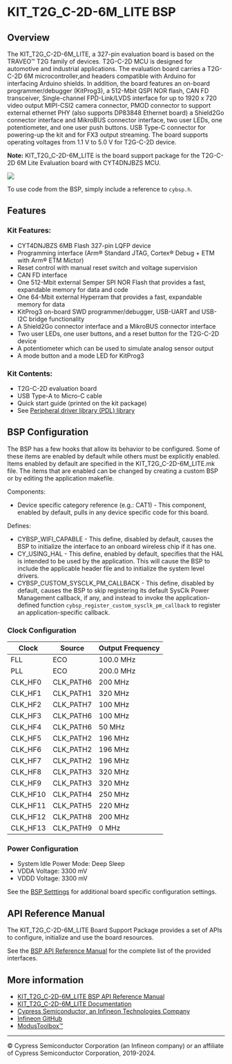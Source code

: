 # KIT_T2G_C-2D-6M_LITE BSP

## Overview

The KIT_T2G_C-2D-6M_LITE, a 327-pin evaluation board is based on the TRAVEO™ T2G family of devices. T2G-C-2D MCU is designed for  automotive and industrial applications. The evaluation board carries a T2G-C-2D 6M microcontroller,and headers compatible with Arduino for interfacing Arduino shields. In addition, the board features an on-board programmer/debugger (KitProg3),  a 512-Mbit QSPI NOR flash, CAN FD transceiver, Single-channel FPD-Link/LVDS interface for up to 1920 x 720 video output  MIPI-CSI2 camera connector, PMOD connector to support external ethernet PHY (also supports DP83848 Ethernet board) a Shield2Go connector interface and MikroBUS connector interface, two user LEDs, one potentiometer, and one user push buttons. USB Type-C connector for powering-up the kit and for FX3 output streaming. The board supports operating voltages from 1.1 V to 5.0 V for T2G-C-2D device.

**Note:**
KIT_T2G_C-2D-6M_LITE is the board support package for the T2G-C-2D 6M Lite Evaluation board  with CYT4DNJBZS MCU. 

![](docs/html/board.png)

To use code from the BSP, simply include a reference to `cybsp.h`.

## Features

### Kit Features:

* CYT4DNJBZS 6MB Flash 327-pin LQFP device
* Programming interface (Arm® Standard JTAG, Cortex® Debug + ETM with Arm® ETM Mictor)
* Reset control with manual reset switch and voltage supervision
* CAN FD interface
* One 512-Mbit external Semper SPI NOR Flash that provides a fast, expandable memory for data and code
* One 64-Mbit external Hyperram that provides a fast, expandable memory for data
* KitProg3 on-board SWD programmer/debugger, USB-UART and USB-I2C bridge functionality
* A Shield2Go connector interface and a MikroBUS connector interface
* Two user LEDs, one user buttons, and a reset button for the T2G-C-2D device
* A potentiometer which can be used to simulate analog sensor output
* A mode button and a mode LED for KitProg3

### Kit Contents:

* T2G-C-2D evaluation board
* USB Type-A to Micro-C cable
* Quick start guide (printed on the kit package)
* See 
[Peripheral driver library (PDL) library](https://infineon.github.io/mtb-pdl-cat1/pdl_api_reference_manual/html/index.html)

## BSP Configuration

The BSP has a few hooks that allow its behavior to be configured. Some of these items are enabled by default while others must be explicitly enabled. Items enabled by default are specified in the KIT_T2G_C-2D-6M_LITE.mk file. The items that are enabled can be changed by creating a custom BSP or by editing the application makefile.

Components:
* Device specific category reference (e.g.: CAT1) - This component, enabled by default, pulls in any device specific code for this board.

Defines:
* CYBSP_WIFI_CAPABLE - This define, disabled by default, causes the BSP to initialize the interface to an onboard wireless chip if it has one.
* CY_USING_HAL - This define, enabled by default, specifies that the HAL is intended to be used by the application. This will cause the BSP to include the applicable header file and to initialize the system level drivers.
* CYBSP_CUSTOM_SYSCLK_PM_CALLBACK - This define, disabled by default, causes the BSP to skip registering its default SysClk Power Management callback, if any, and instead to invoke the application-defined function `cybsp_register_custom_sysclk_pm_callback` to register an application-specific callback.

### Clock Configuration

| Clock    | Source    | Output Frequency |
|----------|-----------|------------------|
| FLL      | ECO       | 100.0 MHz        |
| PLL      | ECO       | 200.0 MHz        |
| CLK_HF0  | CLK_PATH6 | 200 MHz          |
| CLK_HF1  | CLK_PATH1 | 320 MHz          |
| CLK_HF2  | CLK_PATH7 | 100 MHz          |
| CLK_HF3  | CLK_PATH6 | 100 MHz          |
| CLK_HF4  | CLK_PATH6 | 50 MHz           |
| CLK_HF5  | CLK_PATH2 | 196 MHz          |
| CLK_HF6  | CLK_PATH2 | 196 MHz          |
| CLK_HF7  | CLK_PATH2 | 196 MHz          |
| CLK_HF8  | CLK_PATH3 | 320 MHz          |
| CLK_HF9  | CLK_PATH3 | 320 MHz          |
| CLK_HF10 | CLK_PATH4 | 250 MHz          |
| CLK_HF11 | CLK_PATH5 | 220 MHz          |
| CLK_HF12 | CLK_PATH8 | 200 MHz          |
| CLK_HF13 | CLK_PATH9 | 0 MHz            |

### Power Configuration

* System Idle Power Mode: Deep Sleep
* VDDA Voltage: 3300 mV
* VDDD Voltage: 3300 mV

See the [BSP Setttings][settings] for additional board specific configuration settings.

## API Reference Manual

The KIT_T2G_C-2D-6M_LITE Board Support Package provides a set of APIs to configure, initialize and use the board resources.

See the [BSP API Reference Manual][api] for the complete list of the provided interfaces.

## More information
* [KIT_T2G_C-2D-6M_LITE BSP API Reference Manual][api]
* [KIT_T2G_C-2D-6M_LITE Documentation](https://www.infineon.com/cms/en/product/evaluation-boards/kit_t2g_c-2d-6m_lite)
* [Cypress Semiconductor, an Infineon Technologies Company](http://www.cypress.com)
* [Infineon GitHub](https://github.com/infineon)
* [ModusToolbox™](https://www.cypress.com/products/modustoolbox-software-environment)

[api]: https://infineon.github.io/TARGET_KIT_T2G_C-2D-6M_LITE/html/modules.html
[settings]: https://infineon.github.io/TARGET_KIT_T2G_C-2D-6M_LITE/html/md_bsp_settings.html

---
© Cypress Semiconductor Corporation (an Infineon company) or an affiliate of Cypress Semiconductor Corporation, 2019-2024.